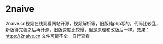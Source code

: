 # 2naive
2naive.cn视频在线观看网站开源，视频解析等，旧版纯php写的，代码比较乱，新版待完善之后再开源，旧版速度比较慢，但是原理和改版后一样。效果：https://2naive.cn 文件可能不全，自行查看
